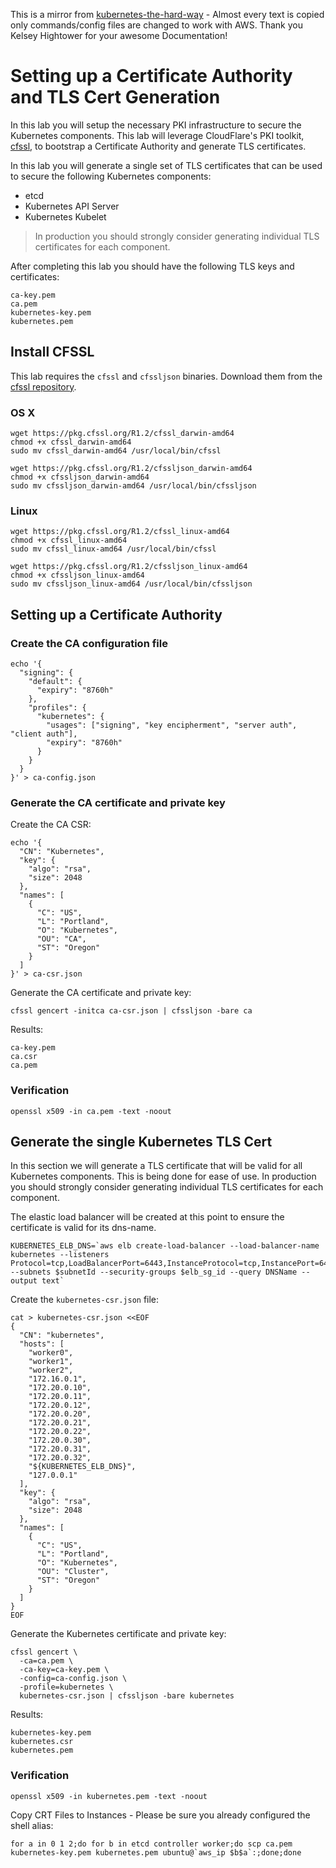 This is a mirror from [kubernetes-the-hard-way](https://github.com/kelseyhightower/kubernetes-the-hard-way) - Almost every text
is copied only commands/config files are changed to work with AWS. Thank you Kelsey Hightower for your awesome Documentation!

# Setting up a Certificate Authority and TLS Cert Generation

In this lab you will setup the necessary PKI infrastructure to secure the Kubernetes components.
This lab will leverage CloudFlare's PKI toolkit, [cfssl](https://github.com/cloudflare/cfssl), to
bootstrap a Certificate Authority and generate TLS certificates.

In this lab you will generate a single set of TLS certificates that can be used to secure the
following Kubernetes components:

* etcd
* Kubernetes API Server
* Kubernetes Kubelet

> In production you should strongly consider generating individual TLS certificates for each
> component.

After completing this lab you should have the following TLS keys and certificates:

```
ca-key.pem
ca.pem
kubernetes-key.pem
kubernetes.pem
```

## Install CFSSL

This lab requires the `cfssl` and `cfssljson` binaries. Download them from the [cfssl repository](https://pkg.cfssl.org).

### OS X

```
wget https://pkg.cfssl.org/R1.2/cfssl_darwin-amd64
chmod +x cfssl_darwin-amd64
sudo mv cfssl_darwin-amd64 /usr/local/bin/cfssl
```

```
wget https://pkg.cfssl.org/R1.2/cfssljson_darwin-amd64
chmod +x cfssljson_darwin-amd64
sudo mv cfssljson_darwin-amd64 /usr/local/bin/cfssljson
```


### Linux

```
wget https://pkg.cfssl.org/R1.2/cfssl_linux-amd64
chmod +x cfssl_linux-amd64
sudo mv cfssl_linux-amd64 /usr/local/bin/cfssl
```

```
wget https://pkg.cfssl.org/R1.2/cfssljson_linux-amd64
chmod +x cfssljson_linux-amd64
sudo mv cfssljson_linux-amd64 /usr/local/bin/cfssljson
```

## Setting up a Certificate Authority

### Create the CA configuration file

```
echo '{
  "signing": {
    "default": {
      "expiry": "8760h"
    },
    "profiles": {
      "kubernetes": {
        "usages": ["signing", "key encipherment", "server auth", "client auth"],
        "expiry": "8760h"
      }
    }
  }
}' > ca-config.json
```

### Generate the CA certificate and private key

Create the CA CSR:

```
echo '{
  "CN": "Kubernetes",
  "key": {
    "algo": "rsa",
    "size": 2048
  },
  "names": [
    {
      "C": "US",
      "L": "Portland",
      "O": "Kubernetes",
      "OU": "CA",
      "ST": "Oregon"
    }
  ]
}' > ca-csr.json
```

Generate the CA certificate and private key:

```
cfssl gencert -initca ca-csr.json | cfssljson -bare ca
```

Results:

```
ca-key.pem
ca.csr
ca.pem
```

### Verification

```
openssl x509 -in ca.pem -text -noout
```

## Generate the single Kubernetes TLS Cert

In this section we will generate a TLS certificate that will be valid for all Kubernetes components. This is being done for ease of use. In production you should strongly consider generating individual TLS certificates for each component.

The elastic load balancer will be created at this point to ensure the certificate is valid for its dns-name.
```
KUBERNETES_ELB_DNS=`aws elb create-load-balancer --load-balancer-name kubernetes --listeners Protocol=tcp,LoadBalancerPort=6443,InstanceProtocol=tcp,InstancePort=6443 --subnets $subnetId --security-groups $elb_sg_id --query DNSName --output text`
```

Create the `kubernetes-csr.json` file:
```
cat > kubernetes-csr.json <<EOF
{
  "CN": "kubernetes",
  "hosts": [
    "worker0",
    "worker1",
    "worker2",
    "172.16.0.1",
    "172.20.0.10",
    "172.20.0.11",
    "172.20.0.12",
    "172.20.0.20",
    "172.20.0.21",
    "172.20.0.22",
    "172.20.0.30",
    "172.20.0.31",
    "172.20.0.32",
    "${KUBERNETES_ELB_DNS}",
    "127.0.0.1"
  ],
  "key": {
    "algo": "rsa",
    "size": 2048
  },
  "names": [
    {
      "C": "US",
      "L": "Portland",
      "O": "Kubernetes",
      "OU": "Cluster",
      "ST": "Oregon"
    }
  ]
}
EOF
```

Generate the Kubernetes certificate and private key:

```
cfssl gencert \
  -ca=ca.pem \
  -ca-key=ca-key.pem \
  -config=ca-config.json \
  -profile=kubernetes \
  kubernetes-csr.json | cfssljson -bare kubernetes
```

Results:

```
kubernetes-key.pem
kubernetes.csr
kubernetes.pem
```

### Verification

```
openssl x509 -in kubernetes.pem -text -noout
```

Copy CRT Files to Instances - Please be sure you already configured the shell alias:
```
for a in 0 1 2;do for b in etcd controller worker;do scp ca.pem kubernetes-key.pem kubernetes.pem ubuntu@`aws_ip $b$a`:;done;done
```
